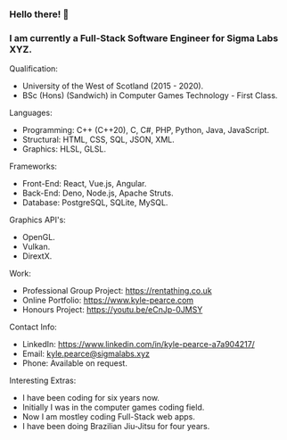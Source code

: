 ### Hello there! 👋
### I am currently a Full-Stack Software Engineer for Sigma Labs XYZ.

Qualification:
  - University of the West of Scotland (2015 - 2020).
  - BSc (Hons) (Sandwich) in Computer Games Technology - First Class.

Languages:
  - Programming: C++ (C++20), C, C#, PHP, Python, Java, JavaScript.
  - Structural: HTML, CSS, SQL, JSON, XML.
  - Graphics: HLSL, GLSL.

Frameworks:
  - Front-End: React, Vue.js, Angular.
  - Back-End: Deno, Node.js, Apache Struts.
  - Database: PostgreSQL, SQLite, MySQL.

Graphics API's:
  - OpenGL.
  - Vulkan.
  - DirextX.

Work:
  - Professional Group Project: https://rentathing.co.uk
  - Online Portfolio: https://www.kyle-pearce.com
  - Honours Project: https://youtu.be/eCnJp-0JMSY

Contact Info:
  - LinkedIn: https://www.linkedin.com/in/kyle-pearce-a7a904217/
  - Email: kyle.pearce@sigmalabs.xyz
  - Phone: Available on request.

Interesting Extras:
  - I have been coding for six years now.
  - Initially I was in the computer games coding field.
  - Now I am mostley coding Full-Stack web apps.
  - I have been doing Brazilian Jiu-Jitsu for four years.
